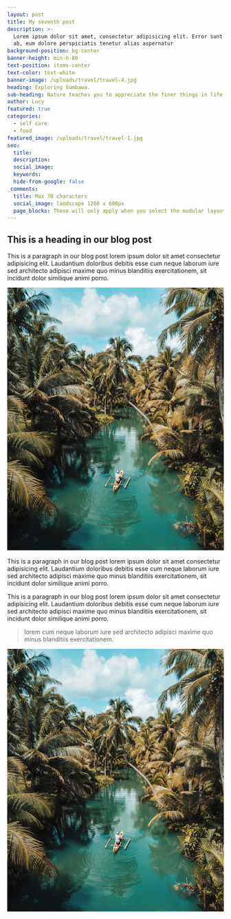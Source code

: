 ```yaml
---
layout: post
title: My seventh post
description: >-
  Lorem ipsum dolor sit amet, consectetur adipisicing elit. Error sunt earum,
  ab, eum dolore perspiciatis tenetur alias aspernatur
background-position: bg-center
banner-height: min-h-80
text-position: items-center
text-color: text-white
banner-image: /uploads/travel/travel-4.jpg 
heading: Exploring Sumbawa.
sub-heading: Nature teaches you to appreciate the finer things in life, to be present, live in the moment and just breath.
author: Lucy
featured: true
categories:
  - self care
  - food
featured_image: /uploads/travel/travel-1.jpg
seo:
  title:
  description:
  social_image:
  keywords:
  hide-from-google: false
_comments:
  title: Max 70 characters
  social_image: landscape 1200 x 600px
  page_blocks: These will only apply when you select the modular layout
---
```

## This is a heading in our blog post 

This  is a paragraph in our blog post lorem ipsum dolor sit amet consectetur adipisicing elit. Laudantium doloribus debitis esse cum neque laborum iure sed architecto adipisci maxime quo minus blanditiis exercitationem, sit incidunt dolor similique animi porro.

<img class="aspect-landscape" src="/uploads/travel/travel-6.jpg">

This  is a paragraph in our blog post lorem ipsum dolor sit amet consectetur adipisicing elit. Laudantium doloribus debitis esse cum neque laborum iure sed architecto adipisci maxime quo minus blanditiis exercitationem, sit incidunt dolor similique animi porro.

This  is a paragraph in our blog post lorem ipsum dolor sit amet consectetur adipisicing elit. Laudantium doloribus debitis esse cum neque laborum iure sed architecto adipisci maxime quo minus blanditiis exercitationem, sit incidunt dolor similique animi porro.

> lorem cum neque laborum iure sed architecto adipisci maxime quo minus blanditiis exercitationem.

<img class="landscape" src="/uploads/travel/travel-6.jpg">
